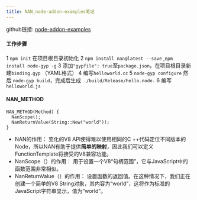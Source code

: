 ```yaml
---
title: NAN_node-addon-examples笔记
---
```


github链接: [node-addon-examples](https://github.com/nodejs/node-addon-examples/blob/master/1_hello_world/README.md)

#### 工作步骤
1 `npm init` 在项目根目录初始化 
2 `npm install nan@latest --save` ,`npm install node-gyp -g`
3 添加`"gypfile": true`至`package.json`，在项目根目录新建`binding.gyp` （YAML格式）
4 编写`helloworld.cc`
5 `node-gyp configure` 然后 `node-gyp build`，完成后生成` ./build/Release/hello.node.`
6 编写`helloworld.js`


#### NAN_METHOD
```
NAN_METHOD(Method) {
  NanScope();
  NanReturnValue(String::New("world"));
}
```
* NAN的作用：
变化的V8 API使得难以使用相同的C ++代码定位不同版本的Node，所以NAN有助于提供**简单的映射**，因此我们可以定义FunctionTemplate将接受的V8兼容功能。
* NanScope（）的作用：
用于设置一个V8“句柄范围”，它与JavaScript中的函数范围非常相似。
* NanReturnValue（）的作用：
设置函数的返回值。在这种情况下，我们正在创建一个简单的V8 String对象，其内容为“world”，这将作为标准的JavaScript字符串显示，值为“world”。
